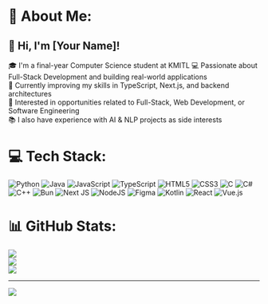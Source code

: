 # 💫 About Me:
## 👋 Hi, I'm [Your Name]!

🎓 I'm a final-year Computer Science student at KMITL
💻 Passionate about Full-Stack Development and building real-world applications  
🌱 Currently improving my skills in TypeScript, Next.js, and backend architectures  
🚀 Interested in opportunities related to Full-Stack, Web Development, or Software Engineering  
📚 I also have experience with AI & NLP projects as side interests  


# 💻 Tech Stack:
![Python](https://img.shields.io/badge/python-3670A0?style=flat-square&logo=python&logoColor=ffdd54) ![Java](https://img.shields.io/badge/java-%23ED8B00.svg?style=flat-square&logo=openjdk&logoColor=white) ![JavaScript](https://img.shields.io/badge/javascript-%23323330.svg?style=flat-square&logo=javascript&logoColor=%23F7DF1E) ![TypeScript](https://img.shields.io/badge/typescript-%23007ACC.svg?style=flat-square&logo=typescript&logoColor=white) ![HTML5](https://img.shields.io/badge/html5-%23E34F26.svg?style=flat-square&logo=html5&logoColor=white) ![CSS3](https://img.shields.io/badge/css3-%231572B6.svg?style=flat-square&logo=css3&logoColor=white) ![C](https://img.shields.io/badge/c-%2300599C.svg?style=flat-square&logo=c&logoColor=white) ![C#](https://img.shields.io/badge/c%23-%23239120.svg?style=flat-square&logo=csharp&logoColor=white) ![C++](https://img.shields.io/badge/c++-%2300599C.svg?style=flat-square&logo=c%2B%2B&logoColor=white) ![Bun](https://img.shields.io/badge/Bun-%23000000.svg?style=flat-square&logo=bun&logoColor=white) ![Next JS](https://img.shields.io/badge/Next-black?style=flat-square&logo=next.js&logoColor=white) ![NodeJS](https://img.shields.io/badge/node.js-6DA55F?style=flat-square&logo=node.js&logoColor=white) ![Figma](https://img.shields.io/badge/figma-%23F24E1E.svg?style=flat-square&logo=figma&logoColor=white) ![Kotlin](https://img.shields.io/badge/kotlin-%237F52FF.svg?style=flat-square&logo=kotlin&logoColor=white) ![React](https://img.shields.io/badge/react-%2320232a.svg?style=flat-square&logo=react&logoColor=%2361DAFB) ![Vue.js](https://img.shields.io/badge/vue.js-%2335495e.svg?style=flat-square&logo=vuedotjs&logoColor=%234FC08D)
# 📊 GitHub Stats:
![](https://github-readme-stats.vercel.app/api?username=jaikwangg&theme=react&hide_border=false&include_all_commits=true&count_private=true)<br/>
![](https://github-readme-streak-stats.herokuapp.com/?user=jaikwangg&theme=react&hide_border=false)<br/>
![](https://github-readme-stats.vercel.app/api/top-langs/?username=jaikwangg&theme=react&hide_border=false&include_all_commits=true&count_private=true&layout=compact)

---
[![](https://visitcount.itsvg.in/api?id=jaikwangg&icon=0&color=0)](https://visitcount.itsvg.in)

<!-- Proudly created with GPRM ( https://gprm.itsvg.in ) -->
